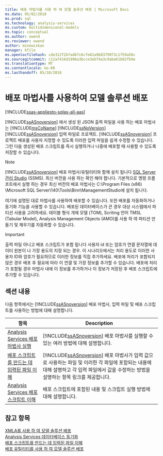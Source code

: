 ```yaml
---
title: 배포 마법사를 사용 하 여 모델 솔루션 배포 | Microsoft Docs
ms.date: 05/02/2018
ms.prod: sql
ms.technology: analysis-services
ms.custom: multidimensional-models
ms.topic: conceptual
ms.author: owend
ms.reviewer: owend
author: minewiskan
manager: kfile
ms.openlocfilehash: cde312f2bfad67c6cfe61a9b8379973c1f59a56c
ms.sourcegitcommit: c12a7416d1996a3bcce3ebf4a3c9abe61b02fb9e
ms.translationtype: MT
ms.contentlocale: ko-KR
ms.lasthandoff: 05/10/2018
---
```

# <a name="deploy-model-solutions-using-the-deployment-wizard"></a>배포 마법사를 사용하여 모델 솔루션 배포
[!INCLUDE[ssas-appliesto-sqlas-all-aas](../../includes/ssas-appliesto-sqlas-all-aas.md)]

  [!INCLUDE[ssASnoversion](../../includes/ssasnoversion-md.md)] 에서 생성 된 JSON 출력 파일을 사용 하는 배포 마법사는 [!INCLUDE[msCoName](../../includes/msconame-md.md)] [!INCLUDE[ssNoVersion](../../includes/ssnoversion-md.md)] [!INCLUDE[ssASnoversion](../../includes/ssasnoversion-md.md)] 입력 파일로 프로젝트. [!INCLUDE[ssASnoversion](../../includes/ssasnoversion-md.md)] 프로젝트 배포를 사용자 지정할 수 있도록 이러한 입력 파일을 쉽게 수정할 수 있습니다. 그런 다음 생성된 배포 스크립트를 즉시 실행하거나 나중에 배포할 때 사용할 수 있도록 저장할 수 있습니다.  

> [!NOTE]
> [!INCLUDE[ssASnoversion](../../includes/ssasnoversion-md.md)] 배포 마법사/유틸리티와 함께 설치 됩니다 [SQL Server 관리 Studio](../../ssms/download-sql-server-management-studio-ssms.md) (SSMS). 최신 버전을 사용 하는 확인 해야 합니다. 기본적으로 명령 프롬프트에서 실행 하는 경우 최신 버전의 배포 마법사는 C:\Program Files (x86) \Microsoft SQL Server\140\Tools\Binn\ManagementStudio에 설치 됩니다. 
  
 여기에 설명된 대로 마법사를 사용하여 배포할 수 있습니다. 또한 배포를 자동화하거나 동기화 기능을 사용할 수 있습니다. 배포된 데이터베이스가 큰 경우 대상 시스템에서 파티션 사용을 고려하세요. 테이블 형식 개체 모델 (TOM), Scriting 언어 TMSL (Tabular Model), Analysis Management Objects (AMO)를 사용 하 여 파티션 만들기 및 채우기를 자동화할 수 있습니다.  
  
> [!IMPORTANT]  
>  출력 파일 아니고 배포 스크립트가 포함 됩니다 사용자 id 또는 암호가 연결 문자열에 데이터 원본이 나 가장 용도의 지정 되는 경우. 이 시나리오에서는 처리 용도로 이러한 사용자 ID와 암호가 필요하므로 이러한 정보를 직접 추가하세요. 배포에 처리가 포함되지 않은 경우 배포 후 필요에 따라 이 연결 및 가장 정보를 추가할 수 있습니다. 배포에 처리가 포함될 경우 마법사 내에 이 정보를 추가하거나 이 정보가 저장된 후 배포 스크립트에 추가할 수 있습니다.  
  
## <a name="in-this-section"></a>섹션 내용  
 다음 항목에서는 [!INCLUDE[ssASnoversion](../../includes/ssasnoversion-md.md)] 배포 마법사, 입력 파일 및 배포 스크립트를 사용하는 방법에 대해 설명합니다.  
  
|항목|Description|  
|-----------|-----------------|  
|[Analysis Services 배포 마법사 실행](../../analysis-services/multidimensional-models/running-the-analysis-services-deployment-wizard.md)|[!INCLUDE[ssASnoversion](../../includes/ssasnoversion-md.md)] 배포 마법사를 실행할 수 있는 여러 방법에 대해 설명합니다.|  
|[배포 스크립트를 만드는 데 입력된 파일 이해](../../analysis-services/multidimensional-models/deployment-script-files-input-used-to-create-deployment-script.md)|[!INCLUDE[ssASnoversion](../../includes/ssasnoversion-md.md)] 배포 마법사가 입력 값으로 사용하는 파일 및 이러한 각 파일에 포함되는 내용에 대해 설명하고 각 입력 파일에서 값을 수정하는 방법을 설명하는 항목 링크를 제공합니다.|  
|[Analysis Services 배포 스크립트 이해](../../analysis-services/multidimensional-models/understanding-the-analysis-services-deployment-script.md)|배포 스크립트에 포함된 내용 및 스크립트 실행 방법에 대해 설명합니다.|  
  
## <a name="see-also"></a>참고 항목  
 [XMLA를 사용 하 여 모델 솔루션 배포](../../analysis-services/multidimensional-models/deploy-model-solutions-using-xmla.md)   
 [Analysis Services 데이터베이스 동기화](../../analysis-services/multidimensional-models/synchronize-analysis-services-databases.md)   
 [배포 스크립트를 만드는 데 입력된 파일 이해](../../analysis-services/multidimensional-models/deployment-script-files-input-used-to-create-deployment-script.md)   
 [배포 유틸리티를 사용 하 여 모델 솔루션 배포](../../analysis-services/multidimensional-models/deploy-model-solutions-with-the-deployment-utility.md)  
  
  
